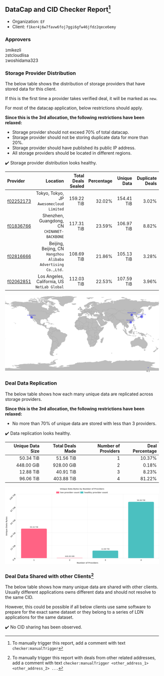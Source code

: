 ## DataCap and CID Checker Report[^1]
 - Organization: `EF`
 - Client: `f1ker4j6w7favw6foj7ggi6gfw46jfdz2qece6emy`
### Approvers
`1`mikezli<br/>`2`stcloudlisa<br/>`1`woshidama323


### Storage Provider Distribution
The below table shows the distribution of storage providers that have stored data for this client.

If this is the first time a provider takes verified deal, it will be marked as `new`.

For most of the datacap application, below restrictions should apply.

**Since this is the 3rd allocation, the following restrictions have been relaxed:**
 - Storage provider should not exceed 70% of total datacap.
 - Storage provider should not be storing duplicate data for more than 20%.
 - Storage provider should have published its public IP address.
 - All storage providers should be located in different regions.

✔️ Storage provider distribution looks healthy.

| Provider                                              |                                                         Location | Total Deals Sealed | Percentage | Unique Data | Duplicate Deals |
| :---------------------------------------------------- | ---------------------------------------------------------------: | -----------------: | ---------: | ----------: | --------------: |
| [f02252173](https://filfox.info/en/address/f02252173) |                      Tokyo, Tokyo, JP<br/>`Awesomecloud Limited` |         159.22 TiB |     32.02% |  154.41 TiB |           3.02% |
| [f01836766](https://filfox.info/en/address/f01836766) |                  Shenzhen, Guangdong, CN<br/>`CHINANET-BACKBONE` |         117.31 TiB |     23.59% |  106.97 TiB |           8.82% |
| [f02816666](https://filfox.info/en/address/f02816666) | Beijing, Beijing, CN<br/>`Hangzhou Alibaba Advertising Co.,Ltd.` |         108.69 TiB |     21.86% |  105.13 TiB |           3.28% |
| [f02062851](https://filfox.info/en/address/f02062851) |                  Los Angeles, California, US<br/>`NetLab Global` |         112.03 TiB |     22.53% |  107.59 TiB |           3.96% |

<img src="https://raw.githubusercontent.com/data-preservation-programs/filplus-checker-assets/main/filecoin-project/filecoin-plus-large-datasets/issues/2290/1708221909329.png"/>

### Deal Data Replication
The below table shows how each many unique data are replicated across storage providers.


**Since this is the 3rd allocation, the following restrictions have been relaxed:**
- No more than 70% of unique data are stored with less than 3 providers.

✔️ Data replication looks healthy.

| Unique Data Size | Total Deals Made | Number of Providers | Deal Percentage |
| ---------------: | ---------------: | ------------------: | --------------: |
|        50.34 TiB |        51.56 TiB |                   1 |          10.37% |
|       448.00 GiB |       928.00 GiB |                   2 |           0.18% |
|        12.88 TiB |        40.91 TiB |                   3 |           8.23% |
|        96.06 TiB |       403.88 TiB |                   4 |          81.22% |

<img src="https://raw.githubusercontent.com/data-preservation-programs/filplus-checker-assets/main/filecoin-project/filecoin-plus-large-datasets/issues/2290/1708221909977.png"/>

### Deal Data Shared with other Clients[^3]
The below table shows how many unique data are shared with other clients.
Usually different applications owns different data and should not resolve to the same CID.

However, this could be possible if all below clients use same software to prepare for the exact same dataset or they belong to a series of LDN applications for the same dataset.

✔️ No CID sharing has been observed.

[^1]: To manually trigger this report, add a comment with text `checker:manualTrigger`

[^2]: Deals from those addresses are combined into this report as they are specified with `checker:manualTrigger`

[^3]: To manually trigger this report with deals from other related addresses, add a comment with text `checker:manualTrigger <other_address_1> <other_address_2> ...`
